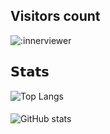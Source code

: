 ## Visitors count

![:innerviewer](https://count.getloli.com/get/@innerviewer?theme=asoul)

## 𝗦𝘁𝗮𝘁𝘀
![Top Langs](https://github-readme-stats.vercel.app/api/top-langs/?username=innerviewer&layout=compact&theme=gruvbox)
####
![GitHub stats](https://github-readme-stats.vercel.app/api?username=innerviewer&show_icons=true&theme=gruvbox)
